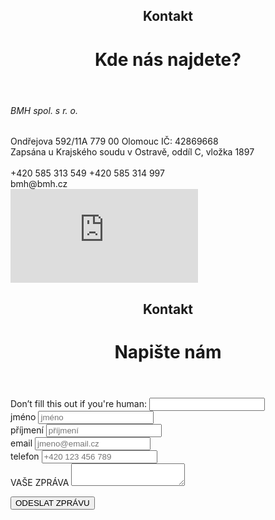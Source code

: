 <header class="page-header page-header--block">
    <h2 class="page-section__subtitle">Kontakt</h2>
    <h1 class="page-section__title">Kde nás najdete?</h1>
</header>

<section class="section section--centered">
    <main class="section__content contact-content">
        <div class="contact-address">
        <h6 class="address-company-name">BMH spol. s r. o.</h6>
        <span class="address-line">Ondřejova 592/11A</span>
        <span class="address-line">779 00 Olomouc</span>
        <span class="address-line">IČ: 42869668</span>
        <br>
        <span class="address-signed">Zapsána u Krajského soudu v Ostravě, oddíl C, vložka 1897</span>
        <br>
        <br>
        <span class="address-line">+420 585 313 549</span>
        <span class="address-line">+420 585 314 997</span>
        <br>
        <span class="address-line">bmh@bmh.cz</span>
        </div>
        <iframe class="contact__map" src="https://en.frame.mapy.cz/s/nokomopame" frameborder="0"></iframe>
    </main>
</section>

<header class="page-header page-header--block contact-us">
    <h2 class="page-section__subtitle">Kontakt</h2>
    <h1 class="page-section__title">Napište nám</h1>
</header>

<section class="section section--centered">
    <main class="section__content">
        <form name="contact" method="POST" netlify-honeypot="bot-field" data-netlify="true">
        <div class="hidden-field">
            <label>Don’t fill this out if you're human: <input name="bot-field" /></label>
        </div>
        <div>
            <div class="form-input">
                <label class="form-input__label" for="name">jméno</label>
                <input class="form-input__input" type="text" name="name" placeholder="jméno"/>
            </div>
            <div class="form-input">
                <label class="form-input__label" for="surname">příjmení</label>
                <input class="form-input__input" type="text" name="surname" placeholder="příjmení"/>
            </div>
        </div>
        <div>
            <div class="form-input">
                <label class="form-input__label" for="email">email</label>
                <input class="form-input__input" type="text" name="email" placeholder="jmeno@email.cz"/>
            </div>
            <div class="form-input">
                <label class="form-input__label" for="phone">telefon</label>
                <input class="form-input__input" type="text" name="phone" placeholder="+420 123 456 789"/>
            </div>
        </div>
        <div class="form-input input-area">
            <label class="form-input__label" for="message">VAŠE ZPRÁVA</label>
            <textarea class="form-input__input form-input__input--area" name="message"></textarea>
        </div>
        <p>
            <button class="form-button" type="submit">ODESLAT ZPRÁVU</button>
        </p>
        </form>
    </main>
</section>

<Contact/>